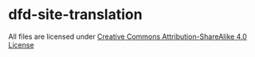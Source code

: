 # dfd-site-translation


All files are licensed under [Creative Commons Attribution-ShareAlike 4.0 License](http://creativecommons.org/licenses/by-sa/4.0/)

